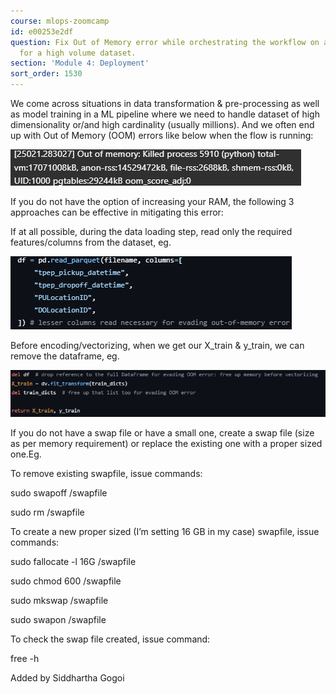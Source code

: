 ```yaml
---
course: mlops-zoomcamp
id: e00253e2df
question: Fix Out of Memory error while orchestrating the workflow on a ML Pipeline
  for a high volume dataset.
section: 'Module 4: Deployment'
sort_order: 1530
---
```


We come across situations in data transformation & pre-processing as well as model training in a ML pipeline where we need to handle dataset of high dimensionality or/and high cardinality (usually millions). And we often end up with Out of Memory (OOM) errors like below when the flow is running:

![Image](images/mlops-zoomcamp/image_d1d6da8a.png)

If you do not have the option of increasing your RAM, the following 3 approaches can be effective in mitigating this error:

If at all possible, during the data loading step, read only the required features/columns from the dataset, eg.

![Image](images/mlops-zoomcamp/image_23d027f2.png)

Before encoding/vectorizing, when we get our X_train & y_train, we can remove the dataframe, eg.

![Image](images/mlops-zoomcamp/image_09a24598.png)

If you do not have a swap file or have a small one, create a swap file (size as per memory requirement) or replace the existing one with a proper sized one.Eg.

To remove existing swapfile, issue commands:

sudo swapoff /swapfile

sudo rm /swapfile

To create a new proper sized (I’m setting 16 GB in my case) swapfile, issue commands:

sudo fallocate -l 16G /swapfile

sudo chmod 600 /swapfile

sudo mkswap /swapfile

sudo swapon /swapfile

To check the swap file created, issue command:

free -h

Added by Siddhartha Gogoi


